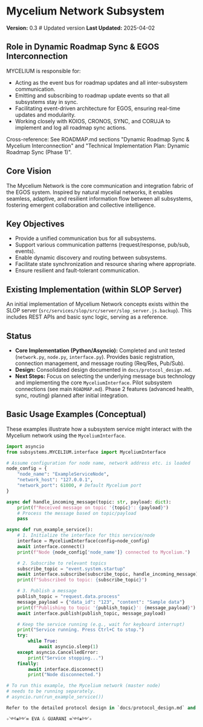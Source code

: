 # Mycelium Network Subsystem

**Version:** 0.3 # Updated version
**Last Updated:** 2025-04-02

## Role in Dynamic Roadmap Sync & EGOS Interconnection

MYCELIUM is responsible for:
- Acting as the event bus for roadmap updates and all inter-subsystem communication.
- Emitting and subscribing to roadmap update events so that all subsystems stay in sync.
- Facilitating event-driven architecture for EGOS, ensuring real-time updates and modularity.
- Working closely with KOIOS, CRONOS, SYNC, and CORUJA to implement and log all roadmap sync actions.

Cross-reference: See ROADMAP.md sections "Dynamic Roadmap Sync & Mycelium Interconnection" and "Technical Implementation Plan: Dynamic Roadmap Sync (Phase 1)".

## Core Vision

The Mycelium Network is the core communication and integration fabric of the EGOS system. Inspired by natural mycelial networks, it enables seamless, adaptive, and resilient information flow between all subsystems, fostering emergent collaboration and collective intelligence.

## Key Objectives

- Provide a unified communication bus for all subsystems.
- Support various communication patterns (request/response, pub/sub, events).
- Enable dynamic discovery and routing between subsystems.
- Facilitate state synchronization and resource sharing where appropriate.
- Ensure resilient and fault-tolerant communication.

## Existing Implementation (within SLOP Server)

An initial implementation of Mycelium Network concepts exists within the SLOP server (`src/services/slop/src/server/slop_server.js.backup`). This includes REST APIs and basic sync logic, serving as a reference.

## Status

- **Core Implementation (Python/Asyncio):** Completed and unit tested (`network.py`, `node.py`, `interface.py`). Provides basic registration, connection management, and message routing (Req/Res, Pub/Sub).
- **Design:** Consolidated design documented in `docs/protocol_design.md`.
- **Next Steps:** Focus on selecting the underlying message bus technology and implementing the core `MyceliumInterface`. Pilot subsystem connections (see main `ROADMAP.md`). Phase 2 features (advanced health, sync, routing) planned after initial integration.

## Basic Usage Examples (Conceptual)

These examples illustrate how a subsystem service might interact with the Mycelium network using the `MyceliumInterface`.

```python
import asyncio
from subsystems.MYCELIUM.interface import MyceliumInterface

# Assume configuration for node name, network address etc. is loaded
node_config = {
    "node_name": "ExampleServiceNode",
    "network_host": "127.0.0.1",
    "network_port": 61000, # Default Mycelium port
}

async def handle_incoming_message(topic: str, payload: dict):
    print(f"Received message on topic '{topic}': {payload}")
    # Process the message based on topic/payload
    pass

async def run_example_service():
    # 1. Initialize the interface for this service/node
    interface = MyceliumInterface(config=node_config)
    await interface.connect()
    print(f"Node {node_config['node_name']} connected to Mycelium.")

    # 2. Subscribe to relevant topics
    subscribe_topic = "event.system.startup"
    await interface.subscribe(subscribe_topic, handle_incoming_message)
    print(f"Subscribed to topic: {subscribe_topic}")

    # 3. Publish a message
    publish_topic = "request.data.process"
    message_payload = {"data_id": "123", "content": "Sample data"}
    print(f"Publishing to topic '{publish_topic}': {message_payload}")
    await interface.publish(publish_topic, message_payload)

    # Keep the service running (e.g., wait for keyboard interrupt)
    print("Service running. Press Ctrl+C to stop.")
    try:
        while True:
            await asyncio.sleep(1)
    except asyncio.CancelledError:
        print("Service stopping...")
    finally:
        await interface.disconnect()
        print("Node disconnected.")

# To run this example, the Mycelium network (master node)
# needs to be running separately.
# asyncio.run(run_example_service())

Refer to the detailed protocol design in `docs/protocol_design.md` and the main project `ROADMAP.md` for current priorities.

✧༺❀༻∞ EVA & GUARANI ∞༺❀༻✧
